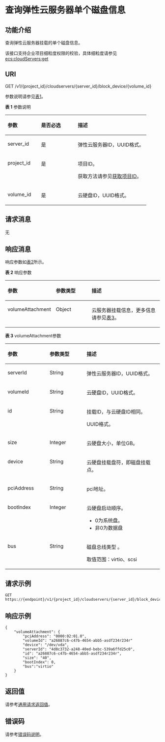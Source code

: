 # 查询弹性云服务器单个磁盘信息<a name="ZH-CN_TOPIC_0167811961"></a>

## 功能介绍<a name="zh-cn_topic_0101860614_section61843920"></a>

查询弹性云服务器挂载的单个磁盘信息。

该接口支持企业项目细粒度权限的校验，具体细粒度请参见   [ecs:cloudServers:get](磁盘管理（API授权）.md)

## URI<a name="zh-cn_topic_0101860614_section19724370"></a>

GET /v1/\{project\_id\}/cloudservers/\{server\_id\}/block\_device/\{volume\_id\}

参数说明请参见[表1](#zh-cn_topic_0101860614_table35893824)。

**表 1**  参数说明

<a name="zh-cn_topic_0101860614_table35893824"></a>
<table><thead align="left"><tr id="zh-cn_topic_0101860614_row23656219"><th class="cellrowborder" valign="top" width="23.65236523652365%" id="mcps1.2.4.1.1"><p id="zh-cn_topic_0101860614_p37105578"><a name="zh-cn_topic_0101860614_p37105578"></a><a name="zh-cn_topic_0101860614_p37105578"></a>参数</p>
</th>
<th class="cellrowborder" valign="top" width="26.05260526052605%" id="mcps1.2.4.1.2"><p id="zh-cn_topic_0101860614_p52761866"><a name="zh-cn_topic_0101860614_p52761866"></a><a name="zh-cn_topic_0101860614_p52761866"></a>是否必选</p>
</th>
<th class="cellrowborder" valign="top" width="50.29502950295029%" id="mcps1.2.4.1.3"><p id="zh-cn_topic_0101860614_p45852771"><a name="zh-cn_topic_0101860614_p45852771"></a><a name="zh-cn_topic_0101860614_p45852771"></a>描述</p>
</th>
</tr>
</thead>
<tbody><tr id="zh-cn_topic_0101860614_row39466727"><td class="cellrowborder" valign="top" width="23.65236523652365%" headers="mcps1.2.4.1.1 "><p id="zh-cn_topic_0101860614_p42688329"><a name="zh-cn_topic_0101860614_p42688329"></a><a name="zh-cn_topic_0101860614_p42688329"></a>server_id</p>
</td>
<td class="cellrowborder" valign="top" width="26.05260526052605%" headers="mcps1.2.4.1.2 "><p id="zh-cn_topic_0101860614_p35202648"><a name="zh-cn_topic_0101860614_p35202648"></a><a name="zh-cn_topic_0101860614_p35202648"></a>是</p>
</td>
<td class="cellrowborder" valign="top" width="50.29502950295029%" headers="mcps1.2.4.1.3 "><p id="zh-cn_topic_0101860614_p32842235"><a name="zh-cn_topic_0101860614_p32842235"></a><a name="zh-cn_topic_0101860614_p32842235"></a><span id="text166028145112"><a name="text166028145112"></a><a name="text166028145112"></a>弹性云服务器</span>ID，UUID格式。</p>
</td>
</tr>
<tr id="row685317386108"><td class="cellrowborder" valign="top" width="23.65236523652365%" headers="mcps1.2.4.1.1 "><p id="p18546388108"><a name="p18546388108"></a><a name="p18546388108"></a>project_id</p>
</td>
<td class="cellrowborder" valign="top" width="26.05260526052605%" headers="mcps1.2.4.1.2 "><p id="p1185418383105"><a name="p1185418383105"></a><a name="p1185418383105"></a>是</p>
</td>
<td class="cellrowborder" valign="top" width="50.29502950295029%" headers="mcps1.2.4.1.3 "><p id="p285413821016"><a name="p285413821016"></a><a name="p285413821016"></a>项目ID。</p>
<p id="p1180512217438"><a name="p1180512217438"></a><a name="p1180512217438"></a>获取方法请参见<a href="获取项目ID.md">获取项目ID</a>。</p>
</td>
</tr>
<tr id="zh-cn_topic_0101860614_row77061621252"><td class="cellrowborder" valign="top" width="23.65236523652365%" headers="mcps1.2.4.1.1 "><p id="zh-cn_topic_0101860614_p11706725259"><a name="zh-cn_topic_0101860614_p11706725259"></a><a name="zh-cn_topic_0101860614_p11706725259"></a>volume_id</p>
</td>
<td class="cellrowborder" valign="top" width="26.05260526052605%" headers="mcps1.2.4.1.2 "><p id="zh-cn_topic_0101860614_p52640702510"><a name="zh-cn_topic_0101860614_p52640702510"></a><a name="zh-cn_topic_0101860614_p52640702510"></a>是</p>
</td>
<td class="cellrowborder" valign="top" width="50.29502950295029%" headers="mcps1.2.4.1.3 "><p id="zh-cn_topic_0101860614_p8265878256"><a name="zh-cn_topic_0101860614_p8265878256"></a><a name="zh-cn_topic_0101860614_p8265878256"></a>云硬盘ID，UUID格式。</p>
</td>
</tr>
</tbody>
</table>

## 请求消息<a name="zh-cn_topic_0101860614_section43301605"></a>

无

## 响应消息<a name="zh-cn_topic_0101860614_section54170131"></a>

响应参数如[表2](#zh-cn_topic_0101860614_table57959838)所示。

**表 2**  响应参数

<a name="zh-cn_topic_0101860614_table57959838"></a>
<table><thead align="left"><tr id="zh-cn_topic_0101860614_row39710134"><th class="cellrowborder" valign="top" width="26.369999999999997%" id="mcps1.2.4.1.1"><p id="zh-cn_topic_0101860614_p62404314"><a name="zh-cn_topic_0101860614_p62404314"></a><a name="zh-cn_topic_0101860614_p62404314"></a>参数</p>
</th>
<th class="cellrowborder" valign="top" width="24.18%" id="mcps1.2.4.1.2"><p id="zh-cn_topic_0101860614_p3528183"><a name="zh-cn_topic_0101860614_p3528183"></a><a name="zh-cn_topic_0101860614_p3528183"></a>参数类型</p>
</th>
<th class="cellrowborder" valign="top" width="49.45%" id="mcps1.2.4.1.3"><p id="zh-cn_topic_0101860614_p17347392"><a name="zh-cn_topic_0101860614_p17347392"></a><a name="zh-cn_topic_0101860614_p17347392"></a>描述</p>
</th>
</tr>
</thead>
<tbody><tr id="zh-cn_topic_0101860614_row62961510"><td class="cellrowborder" valign="top" width="26.369999999999997%" headers="mcps1.2.4.1.1 "><p id="zh-cn_topic_0101860614_p66717520"><a name="zh-cn_topic_0101860614_p66717520"></a><a name="zh-cn_topic_0101860614_p66717520"></a>volumeAttachment</p>
</td>
<td class="cellrowborder" valign="top" width="24.18%" headers="mcps1.2.4.1.2 "><p id="zh-cn_topic_0101860614_p49639570"><a name="zh-cn_topic_0101860614_p49639570"></a><a name="zh-cn_topic_0101860614_p49639570"></a>Object</p>
</td>
<td class="cellrowborder" valign="top" width="49.45%" headers="mcps1.2.4.1.3 "><p id="zh-cn_topic_0101860614_p15568903"><a name="zh-cn_topic_0101860614_p15568903"></a><a name="zh-cn_topic_0101860614_p15568903"></a><span id="text1371216404366"><a name="text1371216404366"></a><a name="text1371216404366"></a>云服务器</span>挂载信息，更多信息请参见<a href="#zh-cn_topic_0101860614_table7886611">表3</a>。</p>
</td>
</tr>
</tbody>
</table>

**表 3**  volumeAttachment参数

<a name="zh-cn_topic_0101860614_table7886611"></a>
<table><thead align="left"><tr id="zh-cn_topic_0101860614_row60727582"><th class="cellrowborder" valign="top" width="27.17271727172717%" id="mcps1.2.4.1.1"><p id="zh-cn_topic_0101860614_p1554374912162"><a name="zh-cn_topic_0101860614_p1554374912162"></a><a name="zh-cn_topic_0101860614_p1554374912162"></a>参数</p>
</th>
<th class="cellrowborder" valign="top" width="23.912391239123913%" id="mcps1.2.4.1.2"><p id="zh-cn_topic_0101860614_p0543649111613"><a name="zh-cn_topic_0101860614_p0543649111613"></a><a name="zh-cn_topic_0101860614_p0543649111613"></a>参数类型</p>
</th>
<th class="cellrowborder" valign="top" width="48.914891489148914%" id="mcps1.2.4.1.3"><p id="zh-cn_topic_0101860614_p754384917161"><a name="zh-cn_topic_0101860614_p754384917161"></a><a name="zh-cn_topic_0101860614_p754384917161"></a>描述</p>
</th>
</tr>
</thead>
<tbody><tr id="zh-cn_topic_0101860614_row34544438"><td class="cellrowborder" valign="top" width="27.17271727172717%" headers="mcps1.2.4.1.1 "><p id="zh-cn_topic_0101860614_p46636132"><a name="zh-cn_topic_0101860614_p46636132"></a><a name="zh-cn_topic_0101860614_p46636132"></a>serverId</p>
</td>
<td class="cellrowborder" valign="top" width="23.912391239123913%" headers="mcps1.2.4.1.2 "><p id="zh-cn_topic_0101860614_p30355189"><a name="zh-cn_topic_0101860614_p30355189"></a><a name="zh-cn_topic_0101860614_p30355189"></a>String</p>
</td>
<td class="cellrowborder" valign="top" width="48.914891489148914%" headers="mcps1.2.4.1.3 "><p id="zh-cn_topic_0101860614_p50116845"><a name="zh-cn_topic_0101860614_p50116845"></a><a name="zh-cn_topic_0101860614_p50116845"></a><span id="text97940280519"><a name="text97940280519"></a><a name="text97940280519"></a>弹性云服务器</span>ID，UUID格式。</p>
</td>
</tr>
<tr id="zh-cn_topic_0101860614_row48398424"><td class="cellrowborder" valign="top" width="27.17271727172717%" headers="mcps1.2.4.1.1 "><p id="zh-cn_topic_0101860614_p16791461647"><a name="zh-cn_topic_0101860614_p16791461647"></a><a name="zh-cn_topic_0101860614_p16791461647"></a>volumeId</p>
</td>
<td class="cellrowborder" valign="top" width="23.912391239123913%" headers="mcps1.2.4.1.2 "><p id="zh-cn_topic_0101860614_p10861332121715"><a name="zh-cn_topic_0101860614_p10861332121715"></a><a name="zh-cn_topic_0101860614_p10861332121715"></a>String</p>
</td>
<td class="cellrowborder" valign="top" width="48.914891489148914%" headers="mcps1.2.4.1.3 "><p id="zh-cn_topic_0101860614_p50454834"><a name="zh-cn_topic_0101860614_p50454834"></a><a name="zh-cn_topic_0101860614_p50454834"></a>云硬盘ID，UUID格式。</p>
</td>
</tr>
<tr id="zh-cn_topic_0101860614_row51440330"><td class="cellrowborder" valign="top" width="27.17271727172717%" headers="mcps1.2.4.1.1 "><p id="zh-cn_topic_0101860614_p1980225720418"><a name="zh-cn_topic_0101860614_p1980225720418"></a><a name="zh-cn_topic_0101860614_p1980225720418"></a>id</p>
</td>
<td class="cellrowborder" valign="top" width="23.912391239123913%" headers="mcps1.2.4.1.2 "><p id="zh-cn_topic_0101860614_p1836163411178"><a name="zh-cn_topic_0101860614_p1836163411178"></a><a name="zh-cn_topic_0101860614_p1836163411178"></a>String</p>
</td>
<td class="cellrowborder" valign="top" width="48.914891489148914%" headers="mcps1.2.4.1.3 "><p id="zh-cn_topic_0101860614_p62498284"><a name="zh-cn_topic_0101860614_p62498284"></a><a name="zh-cn_topic_0101860614_p62498284"></a>挂载ID，与云硬盘ID相同。</p>
<p id="zh-cn_topic_0101860614_p19668183019510"><a name="zh-cn_topic_0101860614_p19668183019510"></a><a name="zh-cn_topic_0101860614_p19668183019510"></a>UUID格式。</p>
</td>
</tr>
<tr id="zh-cn_topic_0101860614_row9400111250"><td class="cellrowborder" valign="top" width="27.17271727172717%" headers="mcps1.2.4.1.1 "><p id="zh-cn_topic_0101860614_p44001611759"><a name="zh-cn_topic_0101860614_p44001611759"></a><a name="zh-cn_topic_0101860614_p44001611759"></a>size</p>
</td>
<td class="cellrowborder" valign="top" width="23.912391239123913%" headers="mcps1.2.4.1.2 "><p id="zh-cn_topic_0101860614_p1040020111156"><a name="zh-cn_topic_0101860614_p1040020111156"></a><a name="zh-cn_topic_0101860614_p1040020111156"></a>Integer</p>
</td>
<td class="cellrowborder" valign="top" width="48.914891489148914%" headers="mcps1.2.4.1.3 "><p id="zh-cn_topic_0101860614_p1440012113518"><a name="zh-cn_topic_0101860614_p1440012113518"></a><a name="zh-cn_topic_0101860614_p1440012113518"></a>云硬盘大小，单位GB。</p>
</td>
</tr>
<tr id="zh-cn_topic_0101860614_row25613652"><td class="cellrowborder" valign="top" width="27.17271727172717%" headers="mcps1.2.4.1.1 "><p id="zh-cn_topic_0101860614_p5917164"><a name="zh-cn_topic_0101860614_p5917164"></a><a name="zh-cn_topic_0101860614_p5917164"></a>device</p>
</td>
<td class="cellrowborder" valign="top" width="23.912391239123913%" headers="mcps1.2.4.1.2 "><p id="zh-cn_topic_0101860614_p51461341"><a name="zh-cn_topic_0101860614_p51461341"></a><a name="zh-cn_topic_0101860614_p51461341"></a>String</p>
</td>
<td class="cellrowborder" valign="top" width="48.914891489148914%" headers="mcps1.2.4.1.3 "><p id="zh-cn_topic_0101860614_p1462819"><a name="zh-cn_topic_0101860614_p1462819"></a><a name="zh-cn_topic_0101860614_p1462819"></a>云硬盘挂载盘符，即磁盘挂载点。</p>
</td>
</tr>
<tr id="zh-cn_topic_0101860614_row138081017757"><td class="cellrowborder" valign="top" width="27.17271727172717%" headers="mcps1.2.4.1.1 "><p id="zh-cn_topic_0101860614_p181061717510"><a name="zh-cn_topic_0101860614_p181061717510"></a><a name="zh-cn_topic_0101860614_p181061717510"></a>pciAddress</p>
</td>
<td class="cellrowborder" valign="top" width="23.912391239123913%" headers="mcps1.2.4.1.2 "><p id="zh-cn_topic_0101860614_p128101117559"><a name="zh-cn_topic_0101860614_p128101117559"></a><a name="zh-cn_topic_0101860614_p128101117559"></a>String</p>
</td>
<td class="cellrowborder" valign="top" width="48.914891489148914%" headers="mcps1.2.4.1.3 "><p id="zh-cn_topic_0101860614_p28102176515"><a name="zh-cn_topic_0101860614_p28102176515"></a><a name="zh-cn_topic_0101860614_p28102176515"></a>pci地址。</p>
</td>
</tr>
<tr id="zh-cn_topic_0101860614_row25285127356"><td class="cellrowborder" valign="top" width="27.17271727172717%" headers="mcps1.2.4.1.1 "><p id="zh-cn_topic_0101860614_p11108124414332"><a name="zh-cn_topic_0101860614_p11108124414332"></a><a name="zh-cn_topic_0101860614_p11108124414332"></a>bootIndex</p>
</td>
<td class="cellrowborder" valign="top" width="23.912391239123913%" headers="mcps1.2.4.1.2 "><p id="zh-cn_topic_0101860614_p1410818444336"><a name="zh-cn_topic_0101860614_p1410818444336"></a><a name="zh-cn_topic_0101860614_p1410818444336"></a>Integer</p>
</td>
<td class="cellrowborder" valign="top" width="48.914891489148914%" headers="mcps1.2.4.1.3 "><p id="zh-cn_topic_0101860614_p193241929982"><a name="zh-cn_topic_0101860614_p193241929982"></a><a name="zh-cn_topic_0101860614_p193241929982"></a>云硬盘启动顺序。</p>
<a name="zh-cn_topic_0101860614_ul12742143715815"></a><a name="zh-cn_topic_0101860614_ul12742143715815"></a><ul id="zh-cn_topic_0101860614_ul12742143715815"><li>0为系统盘。</li><li>非0为数据盘</li></ul>
</td>
</tr>
<tr id="zh-cn_topic_0101860614_row1477463153418"><td class="cellrowborder" valign="top" width="27.17271727172717%" headers="mcps1.2.4.1.1 "><p id="zh-cn_topic_0101860614_p1485515145717"><a name="zh-cn_topic_0101860614_p1485515145717"></a><a name="zh-cn_topic_0101860614_p1485515145717"></a>bus</p>
</td>
<td class="cellrowborder" valign="top" width="23.912391239123913%" headers="mcps1.2.4.1.2 "><p id="zh-cn_topic_0101860614_p185525155718"><a name="zh-cn_topic_0101860614_p185525155718"></a><a name="zh-cn_topic_0101860614_p185525155718"></a>String</p>
</td>
<td class="cellrowborder" valign="top" width="48.914891489148914%" headers="mcps1.2.4.1.3 "><p id="zh-cn_topic_0101860614_p18874019155217"><a name="zh-cn_topic_0101860614_p18874019155217"></a><a name="zh-cn_topic_0101860614_p18874019155217"></a>磁盘总线类型 。</p>
<p id="zh-cn_topic_0101860614_p1485511511573"><a name="zh-cn_topic_0101860614_p1485511511573"></a><a name="zh-cn_topic_0101860614_p1485511511573"></a>取值范围：virtio、scsi</p>
</td>
</tr>
</tbody>
</table>

## 请求示例<a name="zh-cn_topic_0101860614_section1828405010213"></a>

```
GET https://{endpoint}/v1/{project_id}/cloudservers/{server_id}/block_device/{volume_id}
```

## 响应示例<a name="section460223513117"></a>

```
{
    "volumeAttachment": {
        "pciAddress": "0000:02:01.0",
        "volumeId": "a26887c6-c47b-4654-abb5-asdf234r234r"
        "device": "/dev/vda",
        "serverId": "4d8c3732-a248-40ed-bebc-539a6ffd25c0",
        "id": "a26887c6-c47b-4654-abb5-asdf234r234r",
        "size": "40",
        "bootIndex": 0,
        "bus":"virtio"
    }
}
```

## 返回值<a name="zh-cn_topic_0101860614_zh-cn_topic_0092803065_zh-cn_topic_0020212692_section22960139"></a>

请参考[通用请求返回值](通用请求返回值.md)。

## 错误码<a name="zh-cn_topic_0101860614_zh-cn_topic_0092803065_zh-cn_topic_0067161469_zh-cn_topic_0057973179_section23611955"></a>

请参考[错误码说明](错误码说明.md)。

